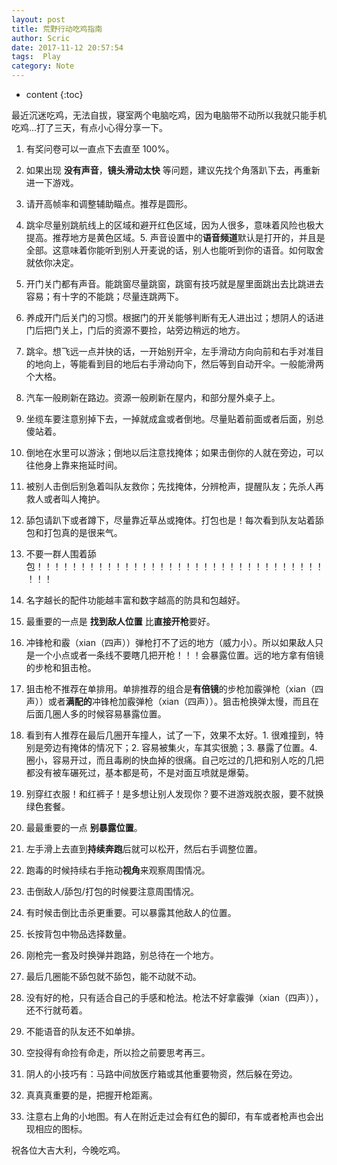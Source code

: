 ```yaml
---
layout: post
title: 荒野行动吃鸡指南
author: Scric
date: 2017-11-12 20:57:54
tags:  Play
category: Note 
---
```

* content
{:toc}


最近沉迷吃鸡，无法自拔，寝室两个电脑吃鸡，因为电脑带不动所以我就只能手机吃鸡...打了三天，有点小心得分享一下。





1. 有奖问卷可以一直点下去直至 100%。

2. 如果出现 **没有声音**，**镜头滑动太快** 等问题，建议先找个角落趴下去，再重新进一下游戏。

3. 请开高帧率和调整辅助瞄点。推荐是圆形。

4. 跳伞尽量别跳航线上的区域和避开红色区域，因为人很多，意味着风险也极大提高。推荐地方是黄色区域。5. 声音设置中的**语音频道**默认是打开的，并且是全部。这意味着你能听到别人开麦说的话，别人也能听到你的语音。如何取舍就依你决定。

6. 开门关门都有声音。能跳窗尽量跳窗，跳窗有技巧就是屋里面跳出去比跳进去容易；有十字的不能跳；尽量连跳两下。

7. 养成开门后关门的习惯。根据门的开关能够判断有无人进出过；想阴人的话进门后把门关上，门后的资源不要捡，站旁边稍远的地方。

8. 跳伞。想飞远一点并快的话，一开始别开伞，左手滑动方向向前和右手对准目的地向上，等能看到目的地后右手滑动向下，然后等到自动开伞。一般能滑两个大格。

9. 汽车一般刷新在路边。资源一般刷新在屋内，和部分屋外桌子上。

10. 坐缆车要注意别掉下去，一掉就成盒或者倒地。尽量贴着前面或者后面，别总傻站着。
11. 倒地在水里可以游泳；倒地以后注意找掩体；如果击倒你的人就在旁边，可以往他身上靠来拖延时间。

12. 被别人击倒后别急着叫队友救你；先找掩体，分辨枪声，提醒队友；先杀人再救人或者叫人掩护。

13. 舔包请趴下或者蹲下，尽量靠近草丛或掩体。打包也是！每次看到队友站着舔包和打包真的是很来气。

14. 不要一群人围着舔包！！！！！！！！！！！！！！！！！！！！！！！！！！！！！！！！！！！！

15. 名字越长的配件功能越丰富和数字越高的防具和包越好。

16. 最重要的一点是 **找到敌人位置** 比**直接开枪**要好。

17. 冲锋枪和霰（xian（四声））弹枪打不了远的地方（威力小）。所以如果敌人只是一个小点或者一条线不要瞎几把开枪！！！会暴露位置。远的地方拿有倍镜的步枪和狙击枪。

18. 狙击枪不推荐在单排用。单排推荐的组合是**有倍镜**的步枪加霰弹枪（xian（四声））或者**满配的**冲锋枪加霰弹枪（xian（四声））。狙击枪换弹太慢，而且在后面几圈人多的时候容易暴露位置。

19. 看到有人推荐在最后几圈开车撞人，试了一下，效果不太好。1. 很难撞到，特别是旁边有掩体的情况下；2. 容易被集火，车其实很脆；3. 暴露了位置。4. 圈小，容易开过，而且毒刷的快血掉的很痛。自己吃过的几把和别人吃的几把都没有被车碾死过，基本都是苟，不是对面互喷就是爆菊。

20. 别穿红衣服！和红裤子！是多想让别人发现你？要不进游戏脱衣服，要不就换绿色套餐。

21. 最最重要的一点 **别暴露位置**。

22. 左手滑上去直到**持续奔跑**后就可以松开，然后右手调整位置。

23. 跑毒的时候持续右手拖动**视角**来观察周围情况。

24. 击倒敌人/舔包/打包的时候要注意周围情况。

25. 有时候击倒比击杀更重要。可以暴露其他敌人的位置。

26. 长按背包中物品选择数量。

27. 刚枪完一套及时换弹并跑路，别总待在一个地方。

28. 最后几圈能不舔包就不舔包，能不动就不动。

29. 没有好的枪，只有适合自己的手感和枪法。枪法不好拿霰弹（xian（四声）），还不行就苟着。

30. 不能语音的队友还不如单排。

31. 空投得有命捡有命走，所以捡之前要思考再三。

32. 阴人的小技巧有：马路中间放医疗箱或其他重要物资，然后躲在旁边。

33. 真真真重要的是，把握开枪距离。

34. 注意右上角的小地图。有人在附近走过会有红色的脚印，有车或者枪声也会出现相应的图标。

祝各位大吉大利，今晚吃鸡。
